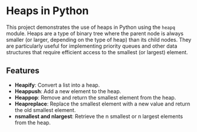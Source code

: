 
# Heaps in Python

This project demonstrates the use of heaps in Python using the `heapq` module. Heaps are a type of binary tree where the parent node is always smaller (or larger, depending on the type of heap) than its child nodes. They are particularly useful for implementing priority queues and other data structures that require efficient access to the smallest (or largest) element.

## Features

- **Heapify**: Convert a list into a heap.
- **Heappush**: Add a new element to the heap.
- **Heappop**: Remove and return the smallest element from the heap.
- **Heapreplace**: Replace the smallest element with a new value and return the old smallest element.
- **nsmallest and nlargest**: Retrieve the n smallest or n largest elements from the heap.
